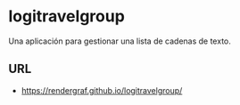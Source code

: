 # logitravelgroup
Una aplicación para gestionar una lista de cadenas de texto.

## URL
  - https://rendergraf.github.io/logitravelgroup/
